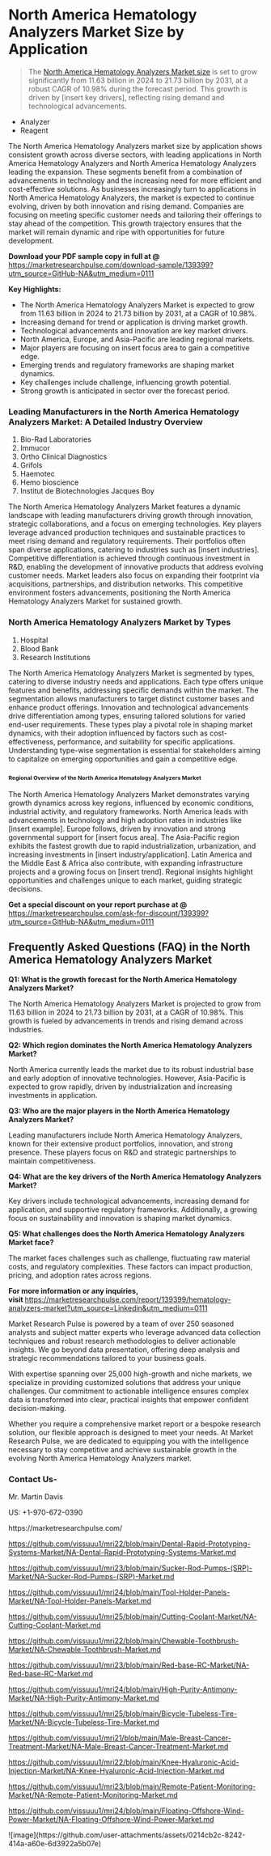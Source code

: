 <h1>North America Hematology Analyzers Market&nbsp;Size by Application</h1><blockquote><p>The <a href="https://marketresearchpulse.com/download-sample/139399?utm_source=GitHub-NA&amp;utm_medium=0111">North America Hematology Analyzers Market size</a> is set to grow significantly from 11.63 billion in 2024 to 21.73 billion by 2031, at a robust CAGR of 10.98% during the forecast period. This growth is driven by [insert key drivers], reflecting rising demand and technological advancements.</p></blockquote><ul><li>Analyzer<li> Reagent</li></ul><p>The North America Hematology Analyzers market size by application shows consistent growth across diverse sectors, with leading applications in North America Hematology Analyzers and North America Hematology Analyzers leading the expansion. These segments benefit from a combination of advancements in technology and the increasing need for more efficient and cost-effective solutions. As businesses increasingly turn to applications in North America Hematology Analyzers, the market is expected to continue evolving, driven by both innovation and rising demand. Companies are focusing on meeting specific customer needs and tailoring their offerings to stay ahead of the competition. This growth trajectory ensures that the market will remain dynamic and ripe with opportunities for future development.</p><p><strong>Download your PDF sample copy in full at @ </strong><a href="https://marketresearchpulse.com/download-sample/139399?utm_source=GitHub-NA&amp;utm_medium=0111">https://marketresearchpulse.com/download-sample/139399?utm_source=GitHub-NA&amp;utm_medium=0111</a></p><p><strong>Key Highlights: </strong></p><ul><li>The North America Hematology Analyzers Market is expected to grow from 11.63 billion in 2024 to 21.73 billion by 2031, at a CAGR of 10.98%.</li><li>Increasing demand for trend or application is driving market growth.</li><li>Technological advancements and innovation are key market drivers.</li><li>North America, Europe, and Asia-Pacific are leading regional markets.</li><li>Major players are focusing on insert focus area to gain a competitive edge.</li><li>Emerging trends and regulatory frameworks are shaping market dynamics.</li><li>Key challenges include challenge, influencing growth potential.</li><li>Strong growth is anticipated in sector over the forecast period.</li></ul><h3>Leading Manufacturers in the North America Hematology Analyzers Market: A Detailed Industry Overview</h3><ol><li>Bio-Rad Laboratories</li><li>Immucor</li><li>Ortho Clinical Diagnostics</li><li>Grifols</li><li>Haemotec</li><li>Hemo bioscience</li><li>Institut de Biotechnologies Jacques Boy</li></ol><div class="flex max-w-full flex-col flex-grow"><div class="min-h-8 text-message flex w-full flex-col items-end gap-2 whitespace-normal break-words [.text-message+&amp;]:mt-5" dir="auto" data-message-author-role="assistant" data-message-id="fd8432e4-4910-450d-b182-61b7bfb0a01f" data-message-model-slug="gpt-4o"><div class="flex w-full flex-col gap-1 empty:hidden first:pt-[3px]"><div class="markdown prose w-full break-words dark:prose-invert light"><p>The North America Hematology Analyzers Market features a dynamic landscape with leading manufacturers driving growth through innovation, strategic collaborations, and a focus on emerging technologies. Key players leverage advanced production techniques and sustainable practices to meet rising demand and regulatory requirements. Their portfolios often span diverse applications, catering to industries such as [insert industries]. Competitive differentiation is achieved through continuous investment in R&amp;D, enabling the development of innovative products that address evolving customer needs. Market leaders also focus on expanding their footprint via acquisitions, partnerships, and distribution networks. This competitive environment fosters advancements, positioning the North America Hematology Analyzers Market for sustained growth.</p></div></div></div></div><h3>North America Hematology Analyzers Market by Types</h3><ol><li>Hospital<li> Blood Bank<li> Research Institutions</li></ol><div class="flex max-w-full flex-col flex-grow"><div class="min-h-8 text-message flex w-full flex-col items-end gap-2 whitespace-normal break-words [.text-message+&amp;]:mt-5" dir="auto" data-message-author-role="assistant" data-message-id="084470be-0bb7-4664-bddf-5156b4f41249" data-message-model-slug="gpt-4o-mini"><div class="flex w-full flex-col gap-1 empty:hidden first:pt-[3px]"><div class="markdown prose w-full break-words dark:prose-invert light"><p>The North America Hematology Analyzers Market is segmented by types, catering to diverse industry needs and applications. Each type offers unique features and benefits, addressing specific demands within the market. The segmentation allows manufacturers to target distinct customer bases and enhance product offerings. Innovation and technological advancements drive differentiation among types, ensuring tailored solutions for varied end-user requirements. These types play a pivotal role in shaping market dynamics, with their adoption influenced by factors such as cost-effectiveness, performance, and suitability for specific applications. Understanding type-wise segmentation is essential for stakeholders aiming to capitalize on emerging opportunities and gain a competitive edge.</p></div></div></div></div><h3><span style="font-size: 11px;">Regional Overview of the North America Hematology Analyzers Market</span></h3><div class="flex max-w-full flex-col flex-grow"><div class="min-h-8 text-message flex w-full flex-col items-end gap-2 whitespace-normal break-words [.text-message+&amp;]:mt-5" dir="auto" data-message-author-role="assistant" data-message-id="e9038762-ce64-4e30-91c9-9bd413514231" data-message-model-slug="gpt-4o-mini"><div class="flex w-full flex-col gap-1 empty:hidden first:pt-[3px]"><div class="markdown prose w-full break-words dark:prose-invert light"><p>The North America Hematology Analyzers Market demonstrates varying growth dynamics across key regions, influenced by economic conditions, industrial activity, and regulatory frameworks. North America leads with advancements in technology and high adoption rates in industries like [insert example]. Europe follows, driven by innovation and strong governmental support for [insert focus area]. The Asia-Pacific region exhibits the fastest growth due to rapid industrialization, urbanization, and increasing investments in [insert industry/application]. Latin America and the Middle East &amp; Africa also contribute, with expanding infrastructure projects and a growing focus on [insert trend]. Regional insights highlight opportunities and challenges unique to each market, guiding strategic decisions.</p></div></div></div></div><p><strong>Get a special discount on your report purchase at @ </strong><a href="https://marketresearchpulse.com/ask-for-discount/139399?utm_source=GitHub-NA&amp;utm_medium=0111">https://marketresearchpulse.com/ask-for-discount/139399?utm_source=GitHub-NA&amp;utm_medium=0111</a></p><h2>Frequently Asked Questions (FAQ) in the North America Hematology Analyzers Market</h2><p><strong>Q1: What is the growth forecast for the North America Hematology Analyzers Market?</strong></p><p>The North America Hematology Analyzers Market is projected to grow from 11.63 billion in 2024 to 21.73 billion by 2031, at a CAGR of 10.98%. This growth is fueled by advancements in trends and rising demand across industries.</p><p><strong>Q2: Which region dominates the North America Hematology Analyzers Market?</strong></p><p>North America currently leads the market due to its robust industrial base and early adoption of innovative technologies. However, Asia-Pacific is expected to grow rapidly, driven by industrialization and increasing investments in application.</p><p><strong>Q3: Who are the major players in the North America Hematology Analyzers Market?</strong></p><p>Leading manufacturers include North America Hematology Analyzers, known for their extensive product portfolios, innovation, and strong presence. These players focus on R&amp;D and strategic partnerships to maintain competitiveness.</p><p><strong>Q4: What are the key drivers of the North America Hematology Analyzers Market?</strong></p><p>Key drivers include technological advancements, increasing demand for application, and supportive regulatory frameworks. Additionally, a growing focus on sustainability and innovation is shaping market dynamics.</p><p><strong>Q5: What challenges does the North America Hematology Analyzers Market face?</strong></p><p>The market faces challenges such as challenge, fluctuating raw material costs, and regulatory complexities. These factors can impact production, pricing, and adoption rates across regions.</p><p><strong>For more information or any inquiries, visit&nbsp;</strong><a href="https://marketresearchpulse.com/report/139399/hematology-analyzers-market?utm_source=Linkedin&utm_medium=0111">https://marketresearchpulse.com/report/139399/hematology-analyzers-market?utm_source=Linkedin&utm_medium=0111</a></p><p>Market Research Pulse is powered by a team of over 250 seasoned analysts and subject matter experts who leverage advanced data collection techniques and robust research methodologies to deliver actionable insights. We go beyond data presentation, offering deep analysis and strategic recommendations tailored to your business goals.</p><p>With expertise spanning over 25,000 high-growth and niche markets, we specialize in providing customized solutions that address your unique challenges. Our commitment to actionable intelligence ensures complex data is transformed into clear, practical insights that empower confident decision-making.</p><p>Whether you require a comprehensive market report or a bespoke research solution, our flexible approach is designed to meet your needs. At Market Research Pulse, we are dedicated to equipping you with the intelligence necessary to stay competitive and achieve sustainable growth in the evolving North America Hematology Analyzers market.</p><h3><strong>Contact Us-</strong></h3><p>Mr. Martin Davis</p><p>US: +1-970-672-0390</p><p>https://marketresearchpulse.com/</p><p><a href="https://github.com/vissuuu1/mri22/blob/main/Dental-Rapid-Prototyping-Systems-Market/NA-Dental-Rapid-Prototyping-Systems-Market.md">https://github.com/vissuuu1/mri22/blob/main/Dental-Rapid-Prototyping-Systems-Market/NA-Dental-Rapid-Prototyping-Systems-Market.md</a></p><p><a href="https://github.com/vissuuu1/mri23/blob/main/Sucker-Rod-Pumps-(SRP)-Market/NA-Sucker-Rod-Pumps-(SRP)-Market.md">https://github.com/vissuuu1/mri23/blob/main/Sucker-Rod-Pumps-(SRP)-Market/NA-Sucker-Rod-Pumps-(SRP)-Market.md</a></p><p><a href="https://github.com/vissuuu1/mri24/blob/main/Tool-Holder-Panels-Market/NA-Tool-Holder-Panels-Market.md">https://github.com/vissuuu1/mri24/blob/main/Tool-Holder-Panels-Market/NA-Tool-Holder-Panels-Market.md</a></p><p><a href="https://github.com/vissuuu1/mri25/blob/main/Cutting-Coolant-Market/NA-Cutting-Coolant-Market.md">https://github.com/vissuuu1/mri25/blob/main/Cutting-Coolant-Market/NA-Cutting-Coolant-Market.md</a></p><p><a href="https://github.com/vissuuu1/mri22/blob/main/Chewable-Toothbrush-Market/NA-Chewable-Toothbrush-Market.md">https://github.com/vissuuu1/mri22/blob/main/Chewable-Toothbrush-Market/NA-Chewable-Toothbrush-Market.md</a></p><p><a href="https://github.com/vissuuu1/mri23/blob/main/Red-base-RC-Market/NA-Red-base-RC-Market.md">https://github.com/vissuuu1/mri23/blob/main/Red-base-RC-Market/NA-Red-base-RC-Market.md</a></p><p><a href="https://github.com/vissuuu1/mri24/blob/main/High-Purity-Antimony-Market/NA-High-Purity-Antimony-Market.md">https://github.com/vissuuu1/mri24/blob/main/High-Purity-Antimony-Market/NA-High-Purity-Antimony-Market.md</a></p><p><a href="https://github.com/vissuuu1/mri25/blob/main/Bicycle-Tubeless-Tire-Market/NA-Bicycle-Tubeless-Tire-Market.md">https://github.com/vissuuu1/mri25/blob/main/Bicycle-Tubeless-Tire-Market/NA-Bicycle-Tubeless-Tire-Market.md</a></p><p><a href="https://github.com/vissuuu1/mri21/blob/main/Male-Breast-Cancer-Treatment-Market/NA-Male-Breast-Cancer-Treatment-Market.md">https://github.com/vissuuu1/mri21/blob/main/Male-Breast-Cancer-Treatment-Market/NA-Male-Breast-Cancer-Treatment-Market.md</a></p><p><a href="https://github.com/vissuuu1/mri22/blob/main/Knee-Hyaluronic-Acid-Injection-Market/NA-Knee-Hyaluronic-Acid-Injection-Market.md">https://github.com/vissuuu1/mri22/blob/main/Knee-Hyaluronic-Acid-Injection-Market/NA-Knee-Hyaluronic-Acid-Injection-Market.md</a></p><p><a href="https://github.com/vissuuu1/mri23/blob/main/Remote-Patient-Monitoring-Market/NA-Remote-Patient-Monitoring-Market.md">https://github.com/vissuuu1/mri23/blob/main/Remote-Patient-Monitoring-Market/NA-Remote-Patient-Monitoring-Market.md</a></p><p><a href="https://github.com/vissuuu1/mri24/blob/main/Floating-Offshore-Wind-Power-Market/NA-Floating-Offshore-Wind-Power-Market.md">https://github.com/vissuuu1/mri24/blob/main/Floating-Offshore-Wind-Power-Market/NA-Floating-Offshore-Wind-Power-Market.md</a></p>
![image](https://github.com/user-attachments/assets/0214cb2c-8242-414a-a60e-6d3922a5b07e)
